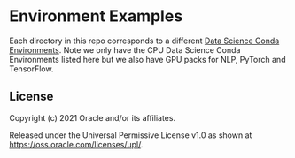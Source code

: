 Environment Examples  
====================

Each directory in this repo corresponds to a different [Data Science Conda Environments](https://docs.oracle.com/en-us/iaas/data-science/using/conda_environ_list.htm). Note we only have the CPU Data Science Conda Environments listed here but we also have GPU packs for NLP, PyTorch and TensorFlow. 


## License

Copyright (c) 2021 Oracle and/or its affiliates.

Released under the Universal Permissive License v1.0 as shown at <https://oss.oracle.com/licenses/upl/>.

